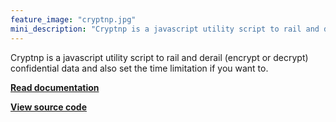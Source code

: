 ```yaml
---
feature_image: "cryptnp.jpg"
mini_description: "Cryptnp is a javascript utility script to rail and derail (encrypt or decrypt) confidential data and also set the time limitation if you want to."
---
```




Cryptnp is a javascript utility script to rail and derail (encrypt or decrypt) confidential data and also set the time limitation if you want to.

[**Read documentation**](https://www.npmjs.com/package/cryptnp)

[**View source code**](https://github.com/ayyshim/cryptnp)

